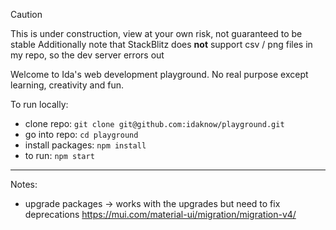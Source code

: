 > [!CAUTION]
> This is under construction, view at your own risk, not guaranteed to be stable
> Additionally note that StackBlitz does **not** support csv / png files in my repo, so the dev server errors out

Welcome to Ida's web development playground. No real purpose except learning, creativity and fun.

To run locally:

- clone repo: `git clone git@github.com:idaknow/playground.git`
- go into repo: `cd playground`
- install packages: `npm install`
- to run: `npm start`

---

Notes:

- upgrade packages -> works with the upgrades but need to fix deprecations
  https://mui.com/material-ui/migration/migration-v4/
